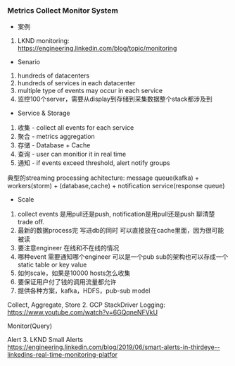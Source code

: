 ### Metrics Collect Monitor System
- 案例
1. LKND monitoring: https://engineering.linkedin.com/blog/topic/monitoring

- Senario
1. hundreds of datacenters
2. hundreds of services in each datacenter
3. multiple type of events may occur in each service
4. 监控100个server，需要从display到存储到采集数据整个stack都涉及到

- Service & Storage
1. 收集 - collect all events for each service
2. 聚合 - metrics aggregation 
3. 存储 - Database + Cache
4. 查询 - user can monitior it in real time
5. 通知 - if events exceed threshold, alert notify groups

典型的streaming processing achitecture:
message queue(kafka) + workers(storm) + (database,cache) + notification service(response queue)

- Scale
1. collect events 是用pull还是push, notification是用pull还是push 聊清楚trade off.
2. 最新的数据process完 写进db的同时 可以直接放在cache里面，因为很可能被读
3. 要注意engineer 在线和不在线的情况
4. 哪种event 需要通知哪个engineer 可以是一个pub sub的架构也可以存成一个static table or key value
5. 如何scale，如果是10000 hosts怎么收集
6. 要保证用户付了钱的调用流量都允许
7. 提供各种方案，kafka，HDFS，pub-sub model


Collect, Aggregate, Store
2. GCP StackDriver Logging: https://www.youtube.com/watch?v=6GQqneNFVkU

Monitor(Query)

Alert
3. LKND Small Alerts https://engineering.linkedin.com/blog/2019/06/smart-alerts-in-thirdeye--linkedins-real-time-monitoring-platfor
      
